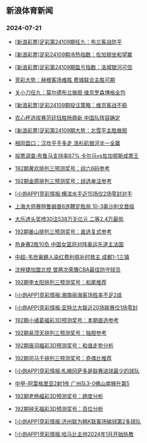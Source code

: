 ## 新浪体育新闻 
### 2024-07-21

+ [[新浪彩票]足彩第24109期任九：布兰客战防平](https://sports.sina.com.cn/l/2024-07-20/doc-incetuqh4692169.shtml)

+ [[新浪彩票]足彩24109期冷热指数：佐加顿坐和望赢](https://sports.sina.com.cn/l/2024-07-20/doc-incetqhp7283665.shtml)

+ [[新浪彩票]足彩第24109期盈亏指数：洛城银河可信](https://sports.sina.com.cn/l/2024-07-20/doc-incetuqp3941201.shtml)

+ [竞彩大势：赫根客场难胜 费城联合主胜可期](https://sports.sina.com.cn/l/2024-07-20/doc-incetqhk4812086.shtml)

+ [关小刀任九：莫尔德布兰做胆 维京罗森博格全包](https://sports.sina.com.cn/l/2024-07-20/doc-inceumnf3625625.shtml)

+ [[新浪彩票]足彩24109期投注策略：维京客战不稳](https://sports.sina.com.cn/l/2024-07-20/doc-incetuqm7164154.shtml)

+ [农心杯选拔赛范廷钰胜杨鼎新 中国队阵容确定](https://sports.sina.com.cn/go/2024-07-20/doc-incetuqh4691554.shtml)

+ [[新浪彩票]足彩第24109期大势：北雪平主胜做胆](https://sports.sina.com.cn/l/2024-07-20/doc-incetuqh4691884.shtml)

+ [相同盘口：汉坎平手多走 洛杉矶银河半一全赢](https://sports.sina.com.cn/l/2024-07-20/doc-incetywh1358971.shtml)

+ [投票调查:布鲁马支持率67% 卡尔马vs佐加顿斯成票王](https://sports.sina.com.cn/l/2024-07-20/doc-incetuqh4706642.shtml)

+ [192期黄欢排列三预测奖号：组六6码参考](https://sports.sina.com.cn/l/2024-07-20/doc-inceufei3738704.shtml)

+ [192期金原排列三预测奖号：组选单注参考](https://sports.sina.com.cn/l/2024-07-20/doc-inceufef6961555.shtml)

+ [[小炮APP]竞彩情报:横滨水手近15场仅2场零封对手](https://sports.sina.com.cn/l/2024-07-20/doc-incetywe4584207.shtml)

+ [上海大师赛特鲁姆普6连鞭定胜局 10-3奥沙利文晋级](https://sports.sina.com.cn/others/snooker/2024-07-20/doc-inceuvzx6625190.shtml)

+ [大乐透头奖喷30注538万无亿元 二等2.4万最低](https://sports.sina.com.cn/l/2024-07-20/doc-incevaix3289042.shtml)

+ [192期姜山排列三预测奖号：直选复式参考](https://sports.sina.com.cn/l/2024-07-20/doc-inceufee1263597.shtml)

+ [热身赛2胜10负 中国女篮将对阵奥运东道主法国](https://sports.sina.com.cn/basketball/cba/2024-07-20/doc-incetywh1358569.shtml)

+ [中超-韦世豪踢人染红费利佩补时救主 成都1-1三镇](https://sports.sina.com.cn/china/j/2024-07-20/doc-incevaiv6507751.shtml)

+ [沈梓捷加盟北控 曾两次荣膺CBA最佳防守球员](https://sports.sina.com.cn/basketball/cba/2024-07-20/doc-incetywm3831182.shtml)

+ [192期李太阳排列三预测奖号：和尾推荐](https://sports.sina.com.cn/l/2024-07-20/doc-inceufef6961332.shtml)

+ [[小炮APP]竞彩情报:湘南丽海客场胜率不足2成](https://sports.sina.com.cn/l/2024-07-20/doc-incetywi7056131.shtml)

+ [[小炮APP]竞彩情报:亚特兰大联近20场联赛仅1场零封](https://sports.sina.com.cn/l/2024-07-20/doc-incetywe4587911.shtml)

+ [192期小诸葛福彩3D预测奖号：本期直选参考](https://sports.sina.com.cn/l/2024-07-20/doc-inceufee1262265.shtml)

+ [192期易顶天排列三预测奖号：独胆参考](https://sports.sina.com.cn/l/2024-07-20/doc-inceufea4485522.shtml)

+ [192期唐羽福彩3D预测奖号：和值走势分析](https://sports.sina.com.cn/l/2024-07-20/doc-inceufef6959817.shtml)

+ [192期司马千排列三预测奖号：奇偶比推荐](https://sports.sina.com.cn/l/2024-07-20/doc-inceufea4485966.shtml)

+ [[小炮APP]竞彩情报:札幌冈萨多是联赛进球最少的球队](https://sports.sina.com.cn/l/2024-07-20/doc-incetywi7056465.shtml)

+ [中甲-阿雷格里亚2射1传 广州队3-0佛山南狮升第5](https://sports.sina.com.cn/china/j/2024-07-20/doc-incevaiv6508033.shtml)

+ [192期老杨福彩3D预测奖号：跨度分析](https://sports.sina.com.cn/l/2024-07-20/doc-inceufei3737246.shtml)

+ [192期钟天福彩3D预测奖号：百位分析](https://sports.sina.com.cn/l/2024-07-20/doc-inceufei3736977.shtml)

+ [[小炮APP]竞彩情报:济州联为韩K联客场输球第2多球队](https://sports.sina.com.cn/l/2024-07-20/doc-incetywi7058636.shtml)

+ [[小炮APP]竞彩情报:哈马比主帅2024年1月开始执教](https://sports.sina.com.cn/l/2024-07-20/doc-incetywm3836198.shtml)


